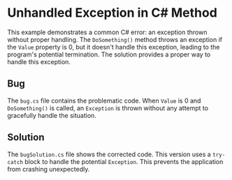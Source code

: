# Unhandled Exception in C# Method

This example demonstrates a common C# error: an exception thrown without proper handling.  The `DoSomething()` method throws an exception if the `Value` property is 0, but it doesn't handle this exception, leading to the program's potential termination.  The solution provides a proper way to handle this exception.

## Bug
The `bug.cs` file contains the problematic code.  When `Value` is 0 and `DoSomething()` is called, an `Exception` is thrown without any attempt to gracefully handle the situation.

## Solution
The `bugSolution.cs` file shows the corrected code. This version uses a `try-catch` block to handle the potential `Exception`. This prevents the application from crashing unexpectedly.